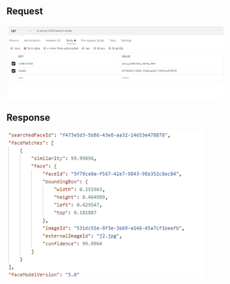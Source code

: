 ## Request

![Request](image/SearchFacesRequest.png)

## Response

![Response](image/SearchFacesResponse.png)
